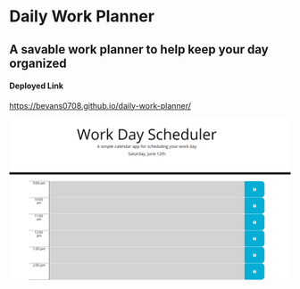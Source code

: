 # Daily Work Planner

## A savable work planner to help keep your day organized

#### Deployed Link
https://bevans0708.github.io/daily-work-planner/

![image](https://github.com/bevans0708/daily-work-planner/blob/main/Capture.PNG)
